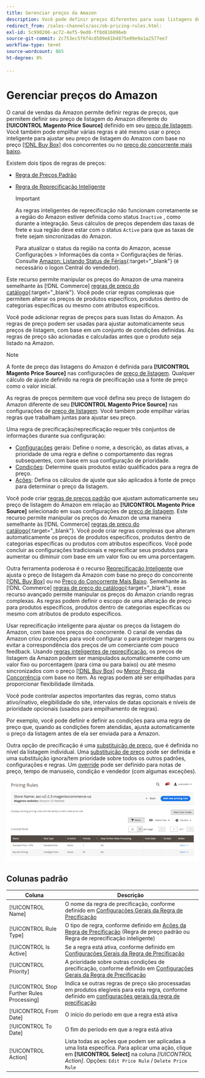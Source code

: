 ```yaml
---
title: Gerenciar preços da Amazon
description: Você pode definir preços diferentes para suas listagens do Amazon no armazenamento de comércio eletrônico usando as regras de preços.
redirect_from: /sales-channels/asc/ob-pricing-rules.html: 
exl-id: 5c990206-ac72-4ef5-9ed0-ff8d816096eb
source-git-commit: 2c753ec5f6f4cd509e61b4875e09e9a1a2577ee7
workflow-type: tm+mt
source-wordcount: 865
ht-degree: 0%

---
```


# Gerenciar preços do Amazon

O canal de vendas da Amazon permite definir regras de preços, que permitem definir seu preço de listagem do Amazon diferente do **[!UICONTROL Magento Price Source]** definido em seu [preço de listagem](./listing-price.md). Você também pode empilhar várias regras e até mesmo usar o preço inteligente para ajustar seu preço de listagem do Amazon com base no preço [[!DNL Buy Box]](./buy-box-competitor-pricing.md) dos concorrentes ou no [preço do concorrente mais baixo](./lowest-competitor-pricing.md).

Existem dois tipos de regras de preços:

- [Regra de Preços Padrão](./standard-price-rules.md)
- [Regra de Reprecificação Inteligente](./intelligent-repricing-rules.md)

   >[!IMPORTANT]
   >
   >As regras inteligentes de reprecificação não funcionam corretamente se a região do Amazon estiver definida como status `Inactive` , como durante a integração. Seus cálculos de preços dependem das taxas de frete e sua região deve estar com o status `Active` para que as taxas de frete sejam sincronizadas do Amazon.
   >
   >Para atualizar o status da região na conta do Amazon, acesse Configurações > Informações da conta > Configurações de férias. Consulte [Amazon: Listando Status de Férias](https://sellercentral.amazon.com/gp/help/help.html?itemID=200135620){:target=&quot;_blank&quot;} (é necessário o logon Central do vendedor).

Este recurso permite manipular os preços do Amazon de uma maneira semelhante às [!DNL Commerce] [regras de preço do catálogo](https://docs.magento.com/user-guide/catalog/pricing.html){:target=&quot;_blank&quot;}. Você pode criar regras complexas que permitem alterar os preços de produtos específicos, produtos dentro de categorias específicas ou mesmo com atributos específicos.

Você pode adicionar regras de preços para suas listas do Amazon. As regras de preço podem ser usadas para ajustar automaticamente seus preços de listagem, com base em um conjunto de condições definidas. As regras de preço são acionadas e calculadas antes que o produto seja listado na Amazon.

>[!NOTE]
>
>A fonte de preço das listagens do Amazon é definida para **[!UICONTROL Magento Price Source]** nas configurações de [preço de listagem](./listing-price.md). Qualquer cálculo de ajuste definido na regra de precificação usa a fonte de preço como o valor inicial.

As regras de preços permitem que você defina seu preço de listagem do Amazon diferente de seu **[!UICONTROL Magento Price Source]** nas configurações de [preço de listagem](./listing-price.md). Você também pode empilhar várias regras que trabalham juntas para ajustar seu preço.

Uma regra de precificação/reprecificação requer três conjuntos de informações durante sua configuração:

- [Configurações](./pricing-rule-general-settings.md) gerais: Define o nome, a descrição, as datas ativas, a prioridade de uma regra e define o comportamento das regras subsequentes, com base em sua configuração de prioridade.
- [Condições](./pricing-rule-conditions.md): Determine quais produtos estão qualificados para a regra de preço.
- [Ações](./pricing-rule-actions.md): Defina os cálculos de ajuste que são aplicados à fonte de preço para determinar o preço da listagem.

Você pode criar [regras de preços padrão](./standard-price-rules.md) que ajustam automaticamente seu preço de listagem do Amazon em relação ao **[!UICONTROL Magento Price Source]** selecionado em suas configurações de [preço de listagem](./listing-price.md). Este recurso permite manipular os preços do Amazon de uma maneira semelhante às [!DNL Commerce] [regras de preço do catálogo](https://docs.magento.com/user-guide/marketing/price-rules-catalog.html){:target=&quot;_blank&quot;}. Você pode criar regras complexas que alteram automaticamente os preços de produtos específicos, produtos dentro de categorias específicas ou produtos com atributos específicos. Você pode concluir as configurações tradicionais e reprecificar seus produtos para aumentar ou diminuir com base em um valor fixo ou em uma porcentagem.

Outra ferramenta poderosa é o recurso [Reprecificação Inteligente](./intelligent-repricing-rules.md) que ajusta o preço de listagem da Amazon com base no preço do concorrente [[!DNL Buy Box]](./buy-box-competitor-pricing.md) ou no [Preço do Concorrente Mais Baixo](./lowest-competitor-pricing.md). Semelhante às [!DNL Commerce] [regras de preço do catálogo](https://docs.magento.com/user-guide/marketing/price-rules-catalog.html){:target=&quot;_blank&quot;}, esse recurso avançado permite manipular os preços do Amazon criando regras complexas. As regras podem definir o escopo de uma alteração de preço para produtos específicos, produtos dentro de categorias específicas ou mesmo com atributos de produto específicos.

Usar reprecificação inteligente para ajustar os preços da listagem do Amazon, com base nos preços do concorrente. O canal de vendas da Amazon criou proteções para você configurar o para proteger margens ou evitar a correspondência dos preços de um comerciante com pouco feedback. Usando [regras inteligentes de reprecificação](./intelligent-repricing-rules.md), os preços de listagem da Amazon podem ser manipulados automaticamente como um valor fixo ou porcentagem (para cima ou para baixo) ou até mesmo sincronizados com o preço [[!DNL Buy Box]](./buy-box-competitor-pricing.md) ou [Menor Preço da Concorrência](./lowest-competitor-pricing.md) com base no item. As regras podem até ser empilhadas para proporcionar flexibilidade ilimitada.

Você pode controlar aspectos importantes das regras, como status ativo/inativo, elegibilidade do site, intervalos de datas opcionais e níveis de prioridade opcionais (usados para empilhamento de regras).

Por exemplo, você pode definir e definir as condições para uma regra de preço que, quando as condições forem atendidas, ajusta automaticamente o preço da listagem antes de ela ser enviada para a Amazon.

Outra opção de precificação é uma [substituição de preço](./overrides.md), que é definida no nível da listagem individual. Uma [substituição de preço](./overrides.md) pode ser definida e uma substituição ignora/tem prioridade sobre todos os outros padrões, configurações e regras. Um [override](./overrides.md) pode ser definido para notas de preço, tempo de manuseio, condição e vendedor (com algumas exceções).

![Regras de preços](assets/amazon-pricing-rules.png)

## Colunas padrão

| Coluna | Descrição |
|---|---|
| [!UICONTROL Name] | O nome da regra de precificação, conforme definido em [Configurações Gerais da Regra de Precificação](./pricing-rule-general-settings.md) |
| [!UICONTROL Rule Type] | O tipo de regra, conforme definido em [Ações da Regra de Precificação](./pricing-rule-actions.md) (Regra de preço padrão ou Regra de reprecificação inteligente) |
| [!UICONTROL Is Active] | Se a regra está ativa, conforme definido em [Configurações Gerais da Regra de Precificação](./pricing-rule-general-settings.md) |
| [!UICONTROL Priority] | A prioridade sobre outras condições de precificação, conforme definido em [Configurações Gerais da Regra de Precificação](./pricing-rule-general-settings.md) |
| [!UICONTROL Stop Further Rules Processing] | Indica se outras regras de preço são processadas em produtos elegíveis para esta regra, conforme definido em [configurações gerais da regra de precificação](./pricing-rule-general-settings.md) |
| [!UICONTROL From Date] | O início do período em que a regra está ativa |
| [!UICONTROL To Date] | O fim do período em que a regra está ativa |
| [!UICONTROL Action] | Lista todas as ações que podem ser aplicadas a uma lista específica. Para aplicar uma ação, clique em **[!UICONTROL Select]** na coluna _[!UICONTROL Action]_. Opções: `Edit Price Rule` / `Delete Price Rule` |
